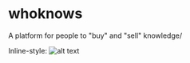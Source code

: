 # whoknows
A platform for people to "buy" and "sell" knowledge/

Inline-style: 
![alt text](https://github.com/tianrenz2/whoknows/blob/master/res/drawable-xhdpi/logo.png)
